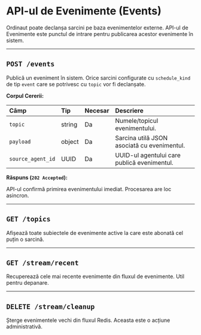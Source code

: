 # API-ul de Evenimente (Events)

Ordinaut poate declanșa sarcini pe baza evenimentelor externe. API-ul de Evenimente este punctul de intrare pentru publicarea acestor evenimente în sistem.

---

## `POST /events`

Publică un eveniment în sistem. Orice sarcini configurate cu `schedule_kind` de tip `event` care se potrivesc cu `topic` vor fi declanșate.

**Corpul Cererii:**

| Câmp              | Tip    | Necesar | Descriere                                      |
|:------------------|:-------|:--------|:-------------------------------------------------|
| `topic`           | string | Da      | Numele/topicul evenimentului.                    |
| `payload`         | object | Da      | Sarcina utilă JSON asociată cu evenimentul.      |
| `source_agent_id` | UUID   | Da      | UUID-ul agentului care publică evenimentul.      |

**Răspuns (`202 Accepted`):**

API-ul confirmă primirea evenimentului imediat. Procesarea are loc asincron.

---

## `GET /topics`

Afișează toate subiectele de evenimente active la care este abonată cel puțin o sarcină.

---

## `GET /stream/recent`

Recuperează cele mai recente evenimente din fluxul de evenimente. Util pentru depanare.

---

## `DELETE /stream/cleanup`

Șterge evenimentele vechi din fluxul Redis. Aceasta este o acțiune administrativă.